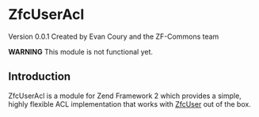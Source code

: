 ZfcUserAcl
==========
Version 0.0.1 Created by Evan Coury and the ZF-Commons team

**WARNING** This module is not functional yet.

Introduction
------------

ZfcUserAcl is a module for Zend Framework 2 which provides a simple, highly
flexible ACL implementation that works with
[ZfcUser](https://github.com/ZF-Commons/ZfcUser) out of the box.
